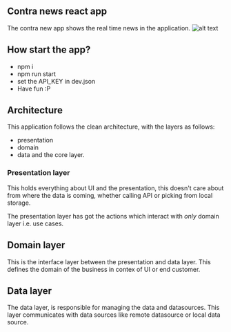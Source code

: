 ## Contra news react app
The contra new app shows the real time news in the application.
![alt text](https://i.imgur.com/vqTgu1v.png "Screenshot")

## How start the app?
* npm i 
* npm run start
* set the API_KEY in dev.json
* Have fun :P 

## Architecture
This application follows the clean architecture, with the layers as follows:
* presentation
* domain
* data
and the core layer.

### Presentation layer
This holds everything about UI and the presentation, this doesn't care about from where the data is coming, whether calling API or picking from local storage.

The presentation layer has got the actions which interact with *only* domain layer i.e. use cases.

## Domain layer
This is the interface layer between the presentation and data layer. This defines the domain of the business in contex of UI or end customer.

## Data layer
The data layer, is responsible for managing the data and datasources. This layer communicates with data sources like remote datasource or local data source.
